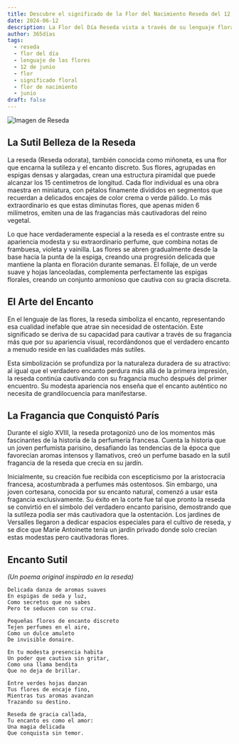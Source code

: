 ```yaml
---
title: Descubre el significado de la Flor del Nacimiento Reseda del 12 de junio
date: 2024-06-12
description: La Flor del Día Reseda vista a través de su lenguaje floral e historias
author: 365días
tags:
  - reseda
  - flor del día
  - lenguaje de las flores
  - 12 de junio
  - flor
  - significado floral
  - flor de nacimiento
  - junio
draft: false
---
```


![Imagen de Reseda](https://cdn.pixabay.com/photo/2015/01/18/18/59/wau-603313_1280.jpg#center#center)


## La Sutil Belleza de la Reseda

La reseda (Reseda odorata), también conocida como miñoneta, es una flor que encarna la sutileza y el encanto discreto. Sus flores, agrupadas en espigas densas y alargadas, crean una estructura piramidal que puede alcanzar los 15 centímetros de longitud. Cada flor individual es una obra maestra en miniatura, con pétalos finamente divididos en segmentos que recuerdan a delicados encajes de color crema o verde pálido. Lo más extraordinario es que estas diminutas flores, que apenas miden 6 milímetros, emiten una de las fragancias más cautivadoras del reino vegetal.

Lo que hace verdaderamente especial a la reseda es el contraste entre su apariencia modesta y su extraordinario perfume, que combina notas de frambuesa, violeta y vainilla. Las flores se abren gradualmente desde la base hacia la punta de la espiga, creando una progresión delicada que mantiene la planta en floración durante semanas. El follaje, de un verde suave y hojas lanceoladas, complementa perfectamente las espigas florales, creando un conjunto armonioso que cautiva con su gracia discreta.

## El Arte del Encanto

En el lenguaje de las flores, la reseda simboliza el encanto, representando esa cualidad inefable que atrae sin necesidad de ostentación. Este significado se deriva de su capacidad para cautivar a través de su fragancia más que por su apariencia visual, recordándonos que el verdadero encanto a menudo reside en las cualidades más sutiles.

Esta simbolización se profundiza por la naturaleza duradera de su atractivo: al igual que el verdadero encanto perdura más allá de la primera impresión, la reseda continúa cautivando con su fragancia mucho después del primer encuentro. Su modesta apariencia nos enseña que el encanto auténtico no necesita de grandilocuencia para manifestarse.

## La Fragancia que Conquistó París

Durante el siglo XVIII, la reseda protagonizó uno de los momentos más fascinantes de la historia de la perfumería francesa. Cuenta la historia que un joven perfumista parisino, desafiando las tendencias de la época que favorecían aromas intensos y llamativos, creó un perfume basado en la sutil fragancia de la reseda que crecía en su jardín.

Inicialmente, su creación fue recibida con escepticismo por la aristocracia francesa, acostumbrada a perfumes más ostentosos. Sin embargo, una joven cortesana, conocida por su encanto natural, comenzó a usar esta fragancia exclusivamente. Su éxito en la corte fue tal que pronto la reseda se convirtió en el símbolo del verdadero encanto parisino, demostrando que la sutileza podía ser más cautivadora que la ostentación. Los jardines de Versalles llegaron a dedicar espacios especiales para el cultivo de reseda, y se dice que Marie Antoinette tenía un jardín privado donde solo crecían estas modestas pero cautivadoras flores.

## Encanto Sutil
*(Un poema original inspirado en la reseda)*

```
Delicada danza de aromas suaves
En espigas de seda y luz,
Como secretos que no sabes
Pero te seducen con su cruz.

Pequeñas flores de encanto discreto
Tejen perfumes en el aire,
Como un dulce amuleto
De invisible donaire.

En tu modesta presencia habita
Un poder que cautiva sin gritar,
Como una llama bendita
Que no deja de brillar.

Entre verdes hojas danzan
Tus flores de encaje fino,
Mientras tus aromas avanzan
Trazando su destino.

Reseda de gracia callada,
Tu encanto es como el amor:
Una magia delicada
Que conquista sin temor.
```